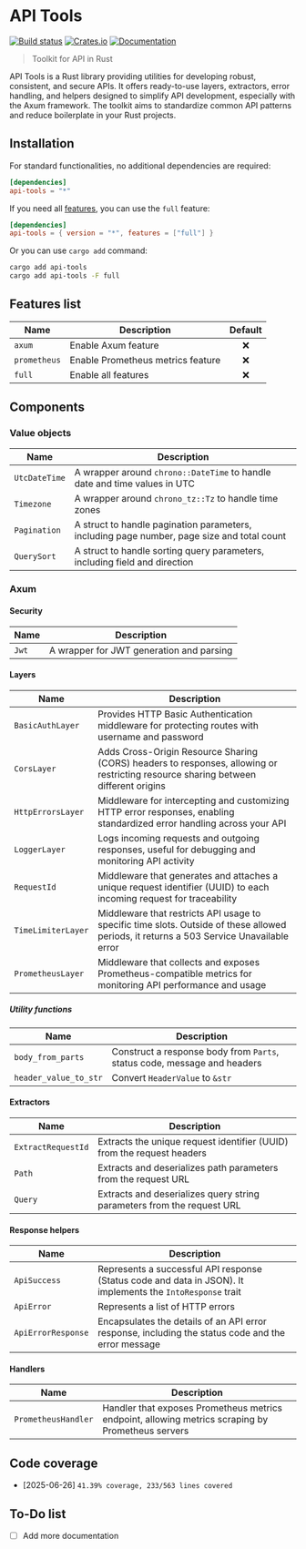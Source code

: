 # API Tools

[![Build status](https://github.com/fabienbellanger/api-tools/actions/workflows/CI.yml/badge.svg?branch=main)](https://github.com/fabienbellanger/api-tools/actions/workflows/CI.yml)
[![Crates.io](https://img.shields.io/crates/v/api-tools)](https://crates.io/crates/api-tools)
[![Documentation](https://docs.rs/api-tools/badge.svg)](https://docs.rs/api-tools)

> Toolkit for API in Rust

API Tools is a Rust library providing utilities for developing robust, consistent, and secure APIs.
It offers ready-to-use layers, extractors, error handling, and helpers designed to simplify API development, especially
with the Axum framework. The toolkit aims to standardize common API patterns and reduce boilerplate in your Rust
projects.

## Installation

For standard functionalities, no additional dependencies are required:

```toml
[dependencies]
api-tools = "*"
```

If you need all [features](#Features-list), you can use the `full` feature:

```toml
[dependencies]
api-tools = { version = "*", features = ["full"] }
```

Or you can use `cargo add` command:

```bash
cargo add api-tools
cargo add api-tools -F full
```

## Features list

| Name         | Description                       | Default |
| ------------ | --------------------------------- | :-----: |
| `axum`       | Enable Axum feature               |   ❌    |
| `prometheus` | Enable Prometheus metrics feature |   ❌    |
| `full`       | Enable all features               |   ❌    |

## Components

### Value objects

| Name          | Description                                                                                |
| ------------- | ------------------------------------------------------------------------------------------ |
| `UtcDateTime` | A wrapper around `chrono::DateTime` to handle date and time values in UTC                  |
| `Timezone`    | A wrapper around `chrono_tz::Tz` to handle time zones                                      |
| `Pagination`  | A struct to handle pagination parameters, including page number, page size and total count |
| `QuerySort`   | A struct to handle sorting query parameters, including field and direction                 |

### Axum

#### Security

| Name  | Description                              |
| ----- | ---------------------------------------- |
| `Jwt` | A wrapper for JWT generation and parsing |

#### Layers

| Name               | Description                                                                                                                              |
| ------------------ | ---------------------------------------------------------------------------------------------------------------------------------------- |
| `BasicAuthLayer`   | Provides HTTP Basic Authentication middleware for protecting routes with username and password                                           |
| `CorsLayer`        | Adds Cross-Origin Resource Sharing (CORS) headers to responses, allowing or restricting resource sharing between different origins       |
| `HttpErrorsLayer`  | Middleware for intercepting and customizing HTTP error responses, enabling standardized error handling across your API                   |
| `LoggerLayer`      | Logs incoming requests and outgoing responses, useful for debugging and monitoring API activity                                          |
| `RequestId`        | Middleware that generates and attaches a unique request identifier (UUID) to each incoming request for traceability                      |
| `TimeLimiterLayer` | Middleware that restricts API usage to specific time slots. Outside of these allowed periods, it returns a 503 Service Unavailable error |
| `PrometheusLayer`  | Middleware that collects and exposes Prometheus-compatible metrics for monitoring API performance and usage                              |

##### Utility functions

| Name                  | Description                                                              |
| --------------------- | ------------------------------------------------------------------------ |
| `body_from_parts`     | Construct a response body from `Parts`, status code, message and headers |
| `header_value_to_str` | Convert `HeaderValue` to `&str`                                          |

#### Extractors

| Name               | Description                                                            |
| ------------------ | ---------------------------------------------------------------------- |
| `ExtractRequestId` | Extracts the unique request identifier (UUID) from the request headers |
| `Path`             | Extracts and deserializes path parameters from the request URL         |
| `Query`            | Extracts and deserializes query string parameters from the request URL |

#### Response helpers

| Name               | Description                                                                                                 |
| ------------------ | ----------------------------------------------------------------------------------------------------------- |
| `ApiSuccess`       | Represents a successful API response (Status code and data in JSON). It implements the `IntoResponse` trait |
| `ApiError`         | Represents a list of HTTP errors                                                                            |
| `ApiErrorResponse` | Encapsulates the details of an API error response, including the status code and the error message          |

#### Handlers

| Name                | Description                                                                                       |
| ------------------- | ------------------------------------------------------------------------------------------------- |
| `PrometheusHandler` | Handler that exposes Prometheus metrics endpoint, allowing metrics scraping by Prometheus servers |

## Code coverage

- [2025-06-26] `41.39% coverage, 233/563 lines covered`

## To-Do list

- [ ] Add more documentation
